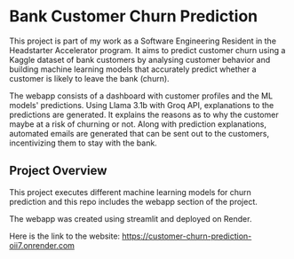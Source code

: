 # Bank Customer Churn Prediction

This project is part of my work as a Software Engineering Resident in the Headstarter Accelerator program. 
It aims to predict customer churn using a Kaggle dataset of bank customers by analysing customer behavior and building machine learning models that accurately predict whether a customer is likely to leave the bank (churn).

The webapp consists of a dashboard with customer profiles and the ML models' predictions. Using Llama 3.1b with Groq API, explanations to the predictions are generated. It explains the reasons as to why the customer maybe at a risk of churning or not. Along with prediction explanations, automated emails are generated that can be sent out to the customers, incentivizing them to stay with the bank. 

## Project Overview

This project executes different machine learning models for churn prediction and this repo includes the webapp section of the project.

The webapp was created using streamlit and deployed on Render. 

Here is the link to the website: https://customer-churn-prediction-oii7.onrender.com


